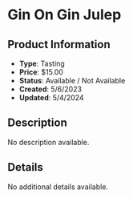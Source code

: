 # Gin On Gin Julep

## Product Information
- **Type**: Tasting
- **Price**: $15.00
- **Status**: Available / Not Available
- **Created**: 5/6/2023
- **Updated**: 5/4/2024

## Description
No description available.



## Details
No additional details available.
